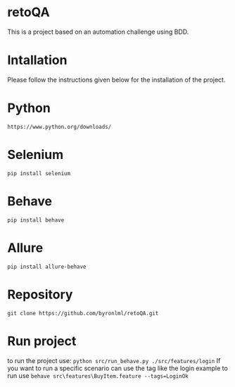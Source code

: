 # retoQA
This is a project based on an automation challenge using BDD.


# Intallation
Please follow the instructions given below for the installation of the project.

# Python
`https://www.python.org/downloads/`
# Selenium
`pip install selenium`
# Behave
`pip install behave`
# Allure
`pip install allure-behave`

# Repository

`git clone https://github.com/byronlml/retoQA.git`

# Run project
to run the project use: `python src/run_behave.py ./src/features/login`
If you want to run a specific scenario can use the tag like the login example to run use `behave src\features\BuyItem.feature --tags=LoginOk` 
